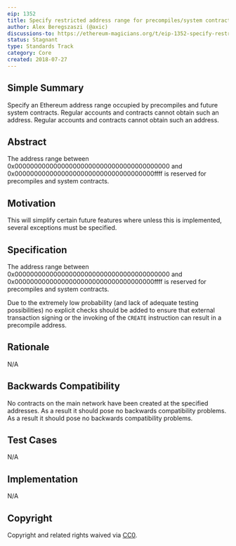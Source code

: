 ```yaml
---
eip: 1352
title: Specify restricted address range for precompiles/system contracts
author: Alex Beregszaszi (@axic)
discussions-to: https://ethereum-magicians.org/t/eip-1352-specify-restricted-address-range-for-precompiles-system-contracts/1151
status: Stagnant
type: Standards Track
category: Core
created: 2018-07-27
---
```


## Simple Summary
Specify an Ethereum address range occupied by precompiles and future system contracts. Regular accounts and contracts cannot obtain such an address. Regular accounts and contracts cannot obtain such an address.

## Abstract
The address range between 0x0000000000000000000000000000000000000000 and 0x000000000000000000000000000000000000ffff is reserved for precompiles and system contracts.

## Motivation
This will simplify certain future features where unless this is implemented, several exceptions must be specified.

## Specification
The address range between 0x0000000000000000000000000000000000000000 and 0x000000000000000000000000000000000000ffff is reserved for precompiles and system contracts.

Due to the extremely low probability (and lack of adequate testing possibilities) no explicit checks should be added to ensure that external transaction signing or the invoking of the `CREATE` instruction can result in a precompile address.

## Rationale
N/A

## Backwards Compatibility
No contracts on the main network have been created at the specified addresses. As a result it should pose no backwards compatibility problems. As a result it should pose no backwards compatibility problems.

## Test Cases
N/A

## Implementation
N/A

## Copyright
Copyright and related rights waived via [CC0](../LICENSE.md).
